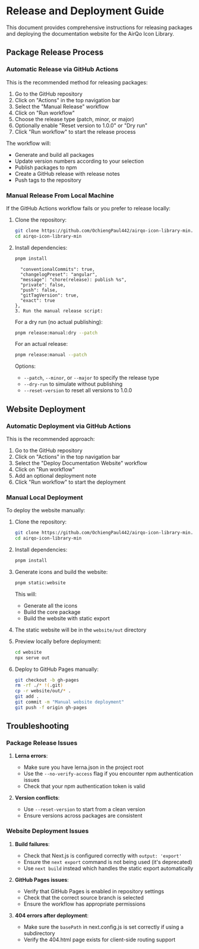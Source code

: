 # Release and Deployment Guide

This document provides comprehensive instructions for releasing packages and deploying the documentation website for the AirQo Icon Library.

## Package Release Process

### Automatic Release via GitHub Actions

This is the recommended method for releasing packages:

1. Go to the GitHub repository
2. Click on "Actions" in the top navigation bar
3. Select the "Manual Release" workflow
4. Click on "Run workflow"
5. Choose the release type (patch, minor, or major)
6. Optionally enable "Reset version to 1.0.0" or "Dry run"
7. Click "Run workflow" to start the release process

The workflow will:

- Generate and build all packages
- Update version numbers according to your selection
- Publish packages to npm
- Create a GitHub release with release notes
- Push tags to the repository

### Manual Release From Local Machine

If the GitHub Actions workflow fails or you prefer to release locally:

1.  Clone the repository:

    ```bash
    git clone https://github.com/OchiengPaul442/airqo-icon-library-min.git
    cd airqo-icon-library-min
    ```

2.  Install dependencies:

    ```bash
    pnpm install
    ```

          "conventionalCommits": true,
          "changelogPreset": "angular",
          "message": "chore(release): publish %s",
          "private": false,
          "push": false,
          "gitTagVersion": true,
          "exact": true
        },
        3. Run the manual release script:

    For a dry run (no actual publishing):

    ```bash
    pnpm release:manual:dry --patch
    ```

    For an actual release:

    ```bash
    pnpm release:manual --patch
    ```

    Options:

    - `--patch`, `--minor`, or `--major` to specify the release type
    - `--dry-run` to simulate without publishing
    - `--reset-version` to reset all versions to 1.0.0

## Website Deployment

### Automatic Deployment via GitHub Actions

This is the recommended approach:

1. Go to the GitHub repository
2. Click on "Actions" in the top navigation bar
3. Select the "Deploy Documentation Website" workflow
4. Click on "Run workflow"
5. Add an optional deployment note
6. Click "Run workflow" to start the deployment

### Manual Local Deployment

To deploy the website manually:

1. Clone the repository:

   ```bash
   git clone https://github.com/OchiengPaul442/airqo-icon-library-min.git
   cd airqo-icon-library-min
   ```

2. Install dependencies:

   ```bash
   pnpm install
   ```

3. Generate icons and build the website:

   ```bash
   pnpm static:website
   ```

   This will:

   - Generate all the icons
   - Build the core package
   - Build the website with static export

4. The static website will be in the `website/out` directory

5. Preview locally before deployment:

   ```bash
   cd website
   npx serve out
   ```

6. Deploy to GitHub Pages manually:

   ```bash
   git checkout -b gh-pages
   rm -rf ./* !(.git)
   cp -r website/out/* .
   git add .
   git commit -m "Manual website deployment"
   git push -f origin gh-pages
   ```

## Troubleshooting

### Package Release Issues

1. **Lerna errors**:

   - Make sure you have lerna.json in the project root
   - Use the `--no-verify-access` flag if you encounter npm authentication issues
   - Check that your npm authentication token is valid

2. **Version conflicts**:
   - Use `--reset-version` to start from a clean version
   - Ensure versions across packages are consistent

### Website Deployment Issues

1. **Build failures**:

   - Check that Next.js is configured correctly with `output: 'export'`
   - Ensure the `next export` command is not being used (it's deprecated)
   - Use `next build` instead which handles the static export automatically

2. **GitHub Pages issues**:

   - Verify that GitHub Pages is enabled in repository settings
   - Check that the correct source branch is selected
   - Ensure the workflow has appropriate permissions

3. **404 errors after deployment**:
   - Make sure the `basePath` in next.config.js is set correctly if using a subdirectory
   - Verify the 404.html page exists for client-side routing support

